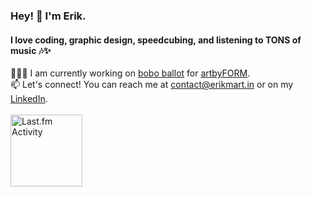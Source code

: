 ### Hey! 👋 I'm Erik.
#### I love coding, graphic design, speedcubing, and listening to TONS of music 🎶✨
👨🏼‍💻 I am currently working on [bobo ballot](https://github.com/artbyFORM/bobo-ballot) for [artbyFORM](https://github.com/artbyFORM). <br>
📫 Let's connect! You can reach me at contact@erikmart.in or on my [LinkedIn](https://www.linkedin.com/in/erikmartin29/). <br><br>
<a href="https://last.fm/user/emtacolor"><img height="115" src="https://toru.kio.dev/api/v1/emtacolor?theme=dark&border_width=0&border_radius=10&cover_radius=10" alt="Last.fm Activity"/></a>
